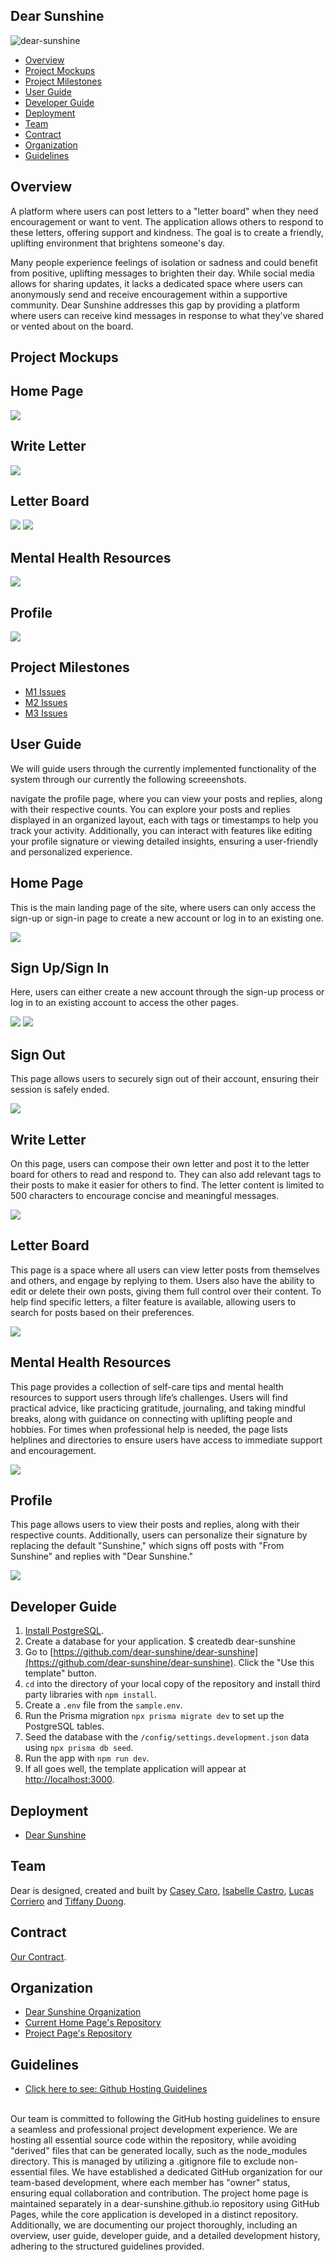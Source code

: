 ## Dear Sunshine
![dear-sunshine](https://github.com/dear-sunshine/dear-sunshine/actions/workflows/ci.yml/badge.svg)

* [Overview](#overview)
* [Project Mockups](#project-mockups)
* [Project Milestones](#project-milestones)
* [User Guide](#user-guide)
* [Developer Guide](#developer-guide)
* [Deployment](#deployment)
* [Team](#team)
* [Contract](#contract)
* [Organization](#organization)
* [Guidelines](#guidelines)

## Overview

A platform where users can post letters to a "letter board" when they need encouragement or want to vent. The application allows others to respond to these letters, offering support and kindness. The goal is to create a friendly, uplifting environment that brightens someone's day.

Many people experience feelings of isolation or sadness and could benefit from positive, uplifting messages to brighten their day. While social media allows for sharing updates, it lacks a dedicated space where users can anonymously send and receive encouragement within a supportive community. Dear Sunshine addresses this gap by providing a platform where users can receive kind messages in response to what they've shared or vented about on the board.

## Project Mockups
<div class="container">
  <div class="content">
    <h2>Home Page</h2>
    <img src="./home-page.jpg">
  </div>
</div>

<!-- <div class="container">
        <div class="content">
          <h2>Home Page with Login</h2>
          <p>The main page displayed once the user is logged in. They will gain access to the other pages where they can write or read a letter.</p>
          <img src="./home-page-2.jpg">
        </div>
      </div> -->

<div class="container">
  <div class="content">
    <h2>Write Letter</h2>
    <img src="./write-letter.jpg">
  </div>
</div>

<div class="container">
  <div class="content">
    <h2>Letter Board</h2>
    <img src="./letter-board-1.jpg">
    <img src="./letter-board-2.jpg">
  </div>
</div>

<div class="container">
  <div class="content">
    <h2>Mental Health Resources</h2>
    <img src="./mental-health.jpg">
  </div>
</div>

<div class="container">
  <div class="content">
    <h2>Profile</h2>
    <img src="./profile.jpg">
  </div>
</div>

## Project Milestones
* [M1 Issues](https://github.com/orgs/dear-sunshine/projects/3)
* [M2 Issues](https://github.com/orgs/dear-sunshine/projects/4)
* [M3 Issues](https://github.com/orgs/dear-sunshine/projects/6)

## User Guide
We will guide users through the currently implemented functionality of the system through our currently the following screeenshots. 

navigate the profile page, where you can view your posts and replies, along with their respective counts. You can explore your posts and replies displayed in an organized layout, each with tags or timestamps to help you track your activity. Additionally, you can interact with features like editing your profile signature or viewing detailed insights, ensuring a user-friendly and personalized experience.


<div class="container">
  <div class="content">
    <h2>Home Page</h2>
    <p>This is the main landing page of the site, where users can only access the sign-up or sign-in page to create a new account or log in to an existing one.</p>
    <img src="./m1-homepage.png">
  </div>
</div>

<div class="container">
  <div class="content">
    <h2>Sign Up/Sign In</h2>
    <p>Here, users can either create a new account through the sign-up process or log in to an existing account to access the other pages.</p>
    <img src="./m1-sign-up.png">
    <img src="./m1-sign-in.png">
  </div>
</div>

<div class="container">
  <div class="content">
    <h2>Sign Out</h2>
    <p>This page allows users to securely sign out of their account, ensuring their session is safely ended.</p>
    <img src="./m1-sign-out.png">
  </div>
</div>

<div class="container">
  <div class="content">
    <h2>Write Letter</h2>
    <p>On this page, users can compose their own letter and post it to the letter board for others to read and respond to. They can also add relevant tags to their posts to make it easier for others to find. The letter content is limited to 500 characters to encourage concise and meaningful messages.</p>
    <img src="./m2-write-letter.png">
  </div>
</div>

<div class="container">
  <div class="content">
    <h2>Letter Board</h2>
    <p>This page is a space where all users can view letter posts from themselves and others, and engage by replying to them. Users also have the ability to edit or delete their own posts, giving them full control over their content. To help find specific letters, a filter feature is available, allowing users to search for posts based on their preferences.</p>
    <img src="./m2-letter-board.png">
  </div>
</div>

<div class="container">
  <div class="content">
    <h2>Mental Health Resources</h2>
    <p>This page provides a collection of self-care tips and mental health resources to support users through life’s challenges. Users will find practical advice, like practicing gratitude, journaling, and taking mindful breaks, along with guidance on connecting with uplifting people and hobbies. For times when professional help is needed, the page lists helplines and directories to ensure users have access to immediate support and encouragement.</p>
    <img src="./m2-mental-health.png">
  </div>
</div>

<div class="container">
  <div class="content">
    <h2>Profile</h2>
    <p>This page allows users to view their posts and replies, along with their respective counts. Additionally, users can personalize their signature by replacing the default "Sunshine," which signs off posts with "From Sunshine" and replies with "Dear Sunshine."</p>
    <img src="./m2-profile.png">
  </div>
</div>

## Developer Guide
1. [Install PostgreSQL](https://www.postgresql.org/download/).
2. Create a database for your application. $ createdb dear-sunshine
3. Go to [https://github.com/dear-sunshine/dear-sunshine](https://github.com/dear-sunshine/dear-sunshine). Click the "Use this template" button.
4. `cd` into the directory of your local copy of the repository and install third party libraries with `npm install`.
5. Create a `.env` file from the `sample.env`.
6. Run the Prisma migration `npx prisma migrate dev` to set up the PostgreSQL tables.
7. Seed the database with the `/config/settings.development.json` data using `npx prisma db seed`.
8. Run the app with `npm run dev`.
9. If all goes well, the template application will appear at [http://localhost:3000](http://localhost:3000).
    
## Deployment
* [Dear Sunshine](https://dearsunshine.vercel.app/)

## Team
Dear is designed, created and built by [Casey Caro](https://kmiks.github.io/), [Isabelle Castro](https://icastro808.github.io/), [Lucas Corriero](https://lucascorriero.github.io/) and [Tiffany Duong](https://tiffanyduong1.github.io/).

## Contract
[Our Contract](https://docs.google.com/document/d/18n-m7_Bmxgu_4VKnOa8Fqvjzj1smqy1n0AgkDyvxk6c/edit?tab=t.0).

## Organization
* [Dear Sunshine Organization](https://github.com/dear-sunshine)
* [Current Home Page's Repository](https://github.com/dear-sunshine/dear-sunshine.github.io/tree/main)
* [Project Page's Repository](https://github.com/dear-sunshine/dear-sunshine)

## Guidelines
* [Click here to see: Github Hosting Guidelines](https://courses.ics.hawaii.edu/ics314f24/morea/project-management/reading-guidelines-github-hosting.html)
<br>
Our team is committed to following the GitHub hosting guidelines to ensure a seamless and professional project development experience. We are hosting all essential source code within the repository, while avoiding "derived" files that can be generated locally, such as the node_modules directory. This is managed by utilizing a .gitignore file to exclude non-essential files. We have established a dedicated GitHub organization for our team-based development, where each member has "owner" status, ensuring equal collaboration and contribution. The project home page is maintained separately in a dear-sunshine.github.io repository using GitHub Pages, while the core application is developed in a distinct repository. Additionally, we are documenting our project thoroughly, including an overview, user guide, developer guide, and a detailed development history, adhering to the structured guidelines provided.

